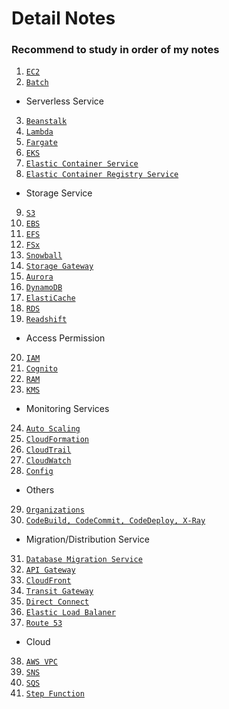 # Detail Notes
### Recommend to study in order of my notes
1. [`EC2`](./EC2.md)
2. [`Batch`](./Batch.md)
- Serverless Service
3. [`Beanstalk`](./Beanstalk.md)
4. [`Lambda`](./Lambda.md)
5. [`Fargate`](./Fargate.md)
6. [`EKS`](./EKS.md)
7. [`Elastic Container Service`](./ECS.md)
8. [`Elastic Container Registry Service`](./ECR.md)
- Storage Service 
9. [`S3`](./S3.md)
10. [`EBS`](./EBS.md)
11. [`EFS`](./EFS.md)
12. [`FSx`](./Fsx.md)
13. [`Snowball`](./Snowball.md)
14. [`Storage Gateway`](./StorageGateway.md)
15. [`Aurora`](./Aurora.md)
16. [`DynamoDB`](./DynamoDB.md)
17. [`ElastiCache`](./Elasticache.md)
18. [`RDS`](./RDS.md)
19. [`Readshift`](./Redshift.md)
- Access Permission
20. [`IAM`](./IAM.md)
21. [`Cognito`](./Cognito.md)
22. [`RAM`](./RAM.md)
23. [`KMS`](./KMS.md)
- Monitoring Services
24. [`Auto Scaling`](./AS.md)
25. [`CloudFormation`](./CF.md)
26. [`CloudTrail`](./CloudTrail.md)
27. [`CloudWatch`](./Cloudwatch.md)
28. [`Config`](./Config.md)
- Others
29. [`Organizations`](./Org.md)
30. [`CodeBuild, CodeCommit, CodeDeploy, X-Ray`](./Code.md)
- Migration/Distribution Service
31. [`Database Migration Service`](./DMS.md)
32. [`API Gateway`](API.md)
33. [`CloudFront`](CloudFront.md)
34. [`Transit Gateway`](./Transit.md)
35. [`Direct Connect`](./DC.md)
36. [`Elastic Load Balaner`](./ELB.md)
37. [`Route 53`](./Route53.md)
- Cloud
38. [`AWS VPC`](./VPC.md)
39. [`SNS`](./SNS.md)
40. [`SQS`](./SQS.md)
41. [`Step Function`](./Step.md)
